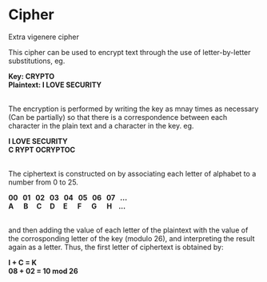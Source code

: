 <h1> Cipher </h1>
<p>Extra vigenere cipher</p>
<p>
This cipher can be used to encrypt text through the use of letter-by-letter substitutions, eg.
</p>
<b>
Key: CRYPTO <br>
Plaintext: I LOVE SECURITY <br>
</b>
<br>
<p>
The encryption is performed by writing the key as mnay times as necessary (Can be partially) so that there is a correspondence between each character in the plain text and a character in the key. eg.
</p>
<b>
I LOVE SECURITY <br>
C RYPT OCRYPTOC <br>
</b>
<br>
<p>
The ciphertext is constructed on by associating each letter of alphabet to a number from 0 to 25.
</p>
<b>
00 &nbsp; 01 &nbsp; 02 &nbsp; 03 &nbsp; 04 &nbsp; 05 &nbsp; 06 &nbsp; 07 &nbsp; ... <br>
A &nbsp;&nbsp;&nbsp;&nbsp;  B &nbsp;&nbsp;&nbsp;  C &nbsp;&nbsp;&nbsp;  D &nbsp;&nbsp;&nbsp;  E &nbsp;&nbsp;&nbsp;&nbsp; F &nbsp;&nbsp;&nbsp;&nbsp; G &nbsp;&nbsp;&nbsp;&nbsp; H &nbsp;&nbsp; ... <br>
</b>
<br>
<p>
and then adding the value of each letter of the plaintext with the value of the corrosponding letter of the key (modulo 26), and interpreting the result again as a letter. Thus, the first letter of ciphertext is obtained by:
</p>
<b>
I + C = K  <br>
08 + 02 = 10  mod 26 <br>
</b>
